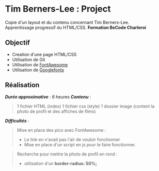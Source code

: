 # Tim Berners-Lee : Project

Copie d'un layout et du contenu concernant Tim Berners-Lee.
Apprentissage progressif du HTML/CSS.
**Formation BeCode Charleroi**

## Objectif
  - Creation d'une page HTML/CSS
  - Utilisation de Git
  - Utilisation de [FontAwesome]
  - Utilisation de [Googlefonts]

## Réalisation

___Durée approximative___ : 6 heures
___Contenu___ :
> 1 fichier HTML (index)
> 1 fichier css (style)
> 1 dossier image (content la photo de profil et des affiches de films)

___Difficultés___ :

> Mise en place des pico avec FontAwesome :
> * Le link en <head> n'avait pas l'air de vouloir fonctionner
> * Mise en place d'un script en js pour le faire fonctionner.

> Recherche pour mettre la photo de profil en rond :
> * utilisation d'un __border-radius: 50%;__


[fontawesome]: <https://fontawesome.com/>
[googlefonts]: <https://fonts.google.com/>
